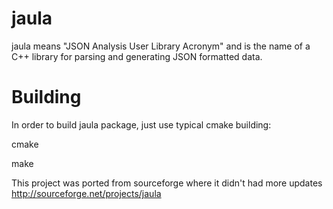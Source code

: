 # jaula

jaula means "JSON Analysis User Library Acronym" and is the name of a
C++ library for parsing and generating JSON formatted data.

# Building

In order to build jaula package, just use typical cmake building:

cmake 

make

This project was ported from sourceforge where it didn't had more updates
http://sourceforge.net/projects/jaula
